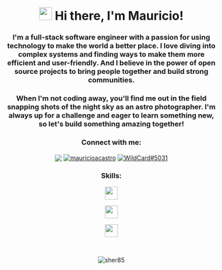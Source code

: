 <h1 align="center"><img src = "https://raw.githubusercontent.com/MartinHeinz/MartinHeinz/master/wave.gif" width = 30px> Hi there, I'm Mauricio!</h1>
<h3 align="center">I'm a full-stack software engineer with a passion for using technology to make the world a better place. I love diving into complex systems and finding ways to make them more efficient and user-friendly. And I believe in the power of open source projects to bring people together and build strong communities.</h3>
<h3 align="center">When I'm not coding away, you'll find me out in the field snapping shots of the night sky as an astro photographer. I'm always up for a challenge and eager to learn something new, so let's build something amazing together!</h3>

<h3 align="center">Connect with me:</h3>
<div align="center">

<a href="mailto:wildcard355@gmail.com" target="blank"><img align="center" src="https://img.shields.io/badge/Gmail-D14836?style=for-the-badge&logo=gmail&logoColor=white"/></a>
<a href="https://www.linkedin.com/in/mauricioacastro/" target="_blank"><img align="center" src="https://img.shields.io/badge/linkedin-%230077B5.svg?style=for-the-badge&logo=linkedin&logoColor=white" alt="mauricioacastro" /></a>
<a href="https://discordapp.com/users/796217363242549248" target="_blank"><img align="center" src="https://img.shields.io/badge/Discord-%235865F2.svg?style=for-the-badge&logo=discord&logoColor=white" alt="WildCard#5031" /></a>

</div>

<h3 align="center">Skills:</h3>
<p align="center">
  <a href="https://skillicons.dev">
    <img src="https://skillicons.dev/icons?i=js,ts,py,html,css" height="30"/>
  </a>
</p>
<p align="center">
  <a href="https://skillicons.dev">
    <img src="https://skillicons.dev/icons?i=react,nodejs,svelte,next,express,redux,jest,selenium,mongo,mysql,postgres,vite" height="30"/>
  </a>
</p>
<p align="center">
  <a href="https://skillicons.dev">
    <img src="https://skillicons.dev/icons?i=aws,sketchup,docker,webpack" height="30"/>
  </a>
</p>

<!-- <p align="center">
  <a href="https://github.com/sher85/github-readme-stats">
    <img src="https://github-readme-stats.vercel.app/api/top-langs/?username=sher85&layout=compact"/>
  </a>
</p> -->
<p>&nbsp;</p> 
<p align="center"> 
  <img src="https://komarev.com/ghpvc/?username=sher85&label=Profile%20views&color=0e75b6&style=for-the-badge" alt="sher85" /> 
</p>
